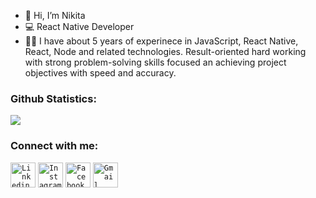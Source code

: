 - 👋 Hi, I’m Nikita
- 💻 React Native Developer
- 👨‍💻 I have about 5 years of experinece in JavaScript, React Native, React, Node and related technologies. Result-oriented hard working with strong problem-solving skills focused an achieving project objectives with speed and accuracy.

### Github Statistics:
<img src="https://github-readme-stats.vercel.app/api?username=usichenko-nikita&&show_icons=true&count_private=true&theme=algolia" />

### Connect with me:
<code><a href="https://www.linkedin.com/in/nikita-usichenko-a75161124/"><img width="40px" src="https://img.icons8.com/color/8x/000000/linkedin.png" title="Linkedin"/></a></code>
<code><a href="https://www.instagram.com/themr.nick"><img width="40px" src="https://img.icons8.com/fluent/48/000000/instagram-new.png" title="Instagram"/></a></code>
<code><a href="https://www.facebook.com/nikita.usichenko.1"><img width="40px" src="https://img.icons8.com/fluent/48/000000/facebook.png" title="Facebook"/></a></code>
<code><a href="mailto:nik.usichenko@gmail.com"><img width="40px" src="https://img.icons8.com/fluent/48/000000/gmail.png" title="Gmail"/></a></code>

<!---
usichenko-nikita/usichenko-nikita is a ✨ special ✨ repository because its `README.md` (this file) appears on your GitHub profile.
You can click the Preview link to take a look at your changes.
--->
